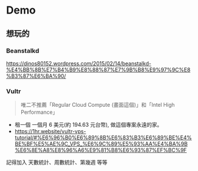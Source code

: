 # Demo

## 想玩的

### Beanstalkd

https://dinos80152.wordpress.com/2015/02/14/beanstalkd-%E4%BB%8B%E7%B4%B9%E8%88%87%E7%9B%B8%E9%97%9C%E8%B3%87%E6%BA%90/

### Vultr

> 唯二不推薦「Regular Cloud Compute (畫面這個)」和「Intel High Performance」

-   租一個 一個月 6 美元(約 194.63 元台幣), 做這個專案永遠的家。
-   https://1hr.website/vultr-vps-tutorial/#%E6%96%B0%E6%89%8B%E6%83%B3%E6%89%BE%E4%BE%BF%E5%AE%9C_VPS_%E6%9C%89%E5%93%AA%E4%BA%9B%E6%8E%A8%E8%96%A6%E9%81%B8%E6%93%87%EF%BC%9F

記得加入 天數統計、周數統計、第幾週 等等
